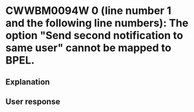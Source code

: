 # CWWBM0094W 0 (line number 1 and the following line numbers): The option "Send second notification to same user" cannot be mapped to BPEL.

## Explanation

## User response